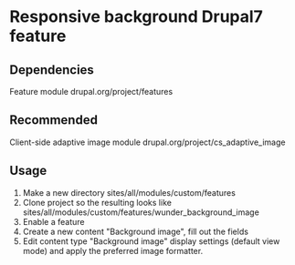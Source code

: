 # Responsive background Drupal7 feature #

## Dependencies ##

Feature module drupal.org/project/features

## Recommended ##

Client-side adaptive image module drupal.org/project/cs_adaptive_image

## Usage ##

1. Make a new directory sites/all/modules/custom/features
2. Clone project so the resulting looks like sites/all/modules/custom/features/wunder_background_image
3. Enable a feature
4. Create a new content "Background image", fill out the fields
5. Edit content type "Background image" display settings (default view mode) and apply the preferred image formatter.


